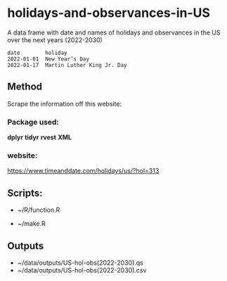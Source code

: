 # holidays-and-observances-in-US

A data frame with date and names of holidays and observances in the US over the next years (2022-2030)

```
date        holiday
2022-01-01  New Year’s Day
2022-01-17  Martin Luther King Jr. Day
```

## Method

Scrape the information off this website:

### Package used:
**dplyr**
**tidyr**
**rvest**
**XML**

### website:
https://www.timeanddate.com/holidays/us/?hol=313

## Scripts:

- ~/R/function.R 

- ~/make.R

## Outputs
- ~/data/outputs/US-hol-obs(2022-2030).qs
- ~/data/outputs/US-hol-obs(2022-2030).csv
